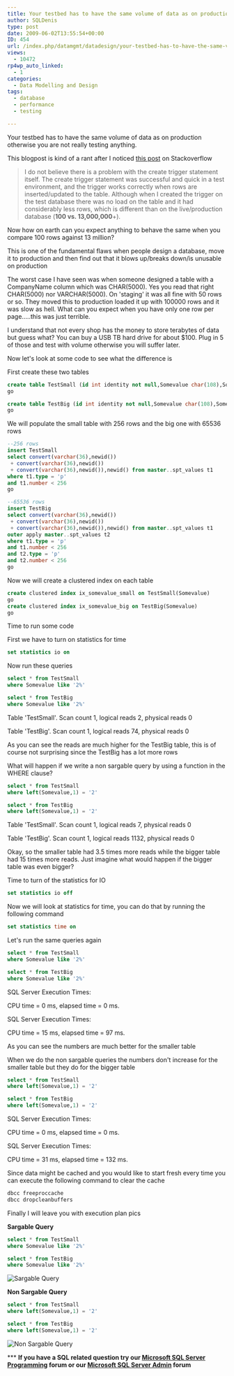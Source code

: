 ```yaml
---
title: Your testbed has to have the same volume of data as on production in order to simulate normal usage
author: SQLDenis
type: post
date: 2009-06-02T13:55:54+00:00
ID: 454
url: /index.php/datamgmt/datadesign/your-testbed-has-to-have-the-same-volume/
views:
  - 10472
rp4wp_auto_linked:
  - 1
categories:
  - Data Modelling and Design
tags:
  - database
  - performance
  - testing

---
```

Your testbed has to have the same volume of data as on production otherwise you are not really testing anything.

This blogpost is kind of a rant after I noticed [this post][1] on Stackoverflow

> I do not believe there is a problem with the create trigger statement itself. The create trigger statement was successful and quick in a test environment, and the trigger works correctly when rows are inserted/updated to the table. Although when I created the trigger on the test database there was no load on the table and it had considerably less rows, which is different than on the live/production database (**100 vs. 13,000,000**+).

Now how on earth can you expect anything to behave the same when you compare 100 rows against 13 million?
  
This is one of the fundamental flaws when people design a database, move it to production and then find out that it blows up/breaks down/is unusable on production

The worst case I have seen was when someone designed a table with a CompanyName column which was CHAR(5000). Yes you read that right CHAR(5000) nor VARCHAR(5000). On 'staging' it was all fine with 50 rows or so. They moved this to production loaded it up with 100000 rows and it was slow as hell. What can you expect when you have only one row per page.....this was just terrible.

I understand that not every shop has the money to store terabytes of data but guess what? You can buy a USB TB hard drive for about $100. Plug in 5 of those and test with volume otherwise you will suffer later.

Now let's look at some code to see what the difference is

First create these two tables

```sql
create table TestSmall (id int identity not null,Somevalue char(108),SomeValue2 uniqueidentifier)
go

create table TestBig (id int identity not null,Somevalue char(108),SomeValue2 uniqueidentifier)
go
```

We will populate the small table with 256 rows and the big one with 65536 rows

```sql
--256 rows
insert TestSmall
select convert(varchar(36),newid())
 + convert(varchar(36),newid())
 + convert(varchar(36),newid()),newid() from master..spt_values t1
where t1.type = 'p'
and t1.number < 256
go

--65536 rows
insert TestBig
select convert(varchar(36),newid())
 + convert(varchar(36),newid())
 + convert(varchar(36),newid()),newid() from master..spt_values t1
outer apply master..spt_values t2
where t1.type = 'p'
and t1.number < 256
and t2.type = 'p'
and t2.number < 256
go
```

Now we will create a clustered index on each table

```sql
create clustered index ix_somevalue_small on TestSmall(Somevalue)
go
create clustered index ix_somevalue_big on TestBig(Somevalue)
go
```

Time to run some code
  
First we have to turn on statistics for time

```sql
set statistics io on
```

Now run these queries

```sql
select * from TestSmall
where Somevalue like '2%'

select * from TestBig
where Somevalue like '2%'
```

Table 'TestSmall'. Scan count 1, logical reads 2, physical reads 0
  
Table 'TestBig'. Scan count 1, logical reads 74, physical reads 0

As you can see the reads are much higher for the TestBig table, this is of course not surprising since the TestBig has a lot more rows

What will happen if we write a non sargable query by using a function in the WHERE clause?

```sql
select * from TestSmall
where left(Somevalue,1) = '2'

select * from TestBig
where left(Somevalue,1) = '2'
```

Table 'TestSmall'. Scan count 1, logical reads 7, physical reads 0
  
Table 'TestBig'. Scan count 1, logical reads 1132, physical reads 0

Okay, so the smaller table had 3.5 times more reads while the bigger table had 15 times more reads. Just imagine what would happen if the bigger table was even bigger?

Time to turn of the statistics for IO

```sql
set statistics io off
```

Now we will look at statistics for time, you can do that by running the following command

```sql
set statistics time on
```

Let's run the same queries again

```sql
select * from TestSmall
where Somevalue like '2%'

select * from TestBig
where Somevalue like '2%'
```

SQL Server Execution Times:
     
CPU time = 0 ms, elapsed time = 0 ms.

SQL Server Execution Times:
     
CPU time = 15 ms, elapsed time = 97 ms.

As you can see the numbers are much better for the smaller table
  
When we do the non sargable queries the numbers don't increase for the smaller table but they do for the bigger table

```sql
select * from TestSmall
where left(Somevalue,1) = '2'

select * from TestBig
where left(Somevalue,1) = '2'
```

SQL Server Execution Times:
     
CPU time = 0 ms, elapsed time = 0 ms.

SQL Server Execution Times:
     
CPU time = 31 ms, elapsed time = 132 ms.

Since data might be cached and you would like to start fresh every time you can execute the following command to clear the cache

```sql
dbcc freeproccache
dbcc dropcleanbuffers
```

Finally I will leave you with execution plan pics

**Sargable Query**

```sql
select * from TestSmall
where Somevalue like '2%'

select * from TestBig
where Somevalue like '2%'
```

![Sargable Query][2]

**Non Sargable Query**

```sql
select * from TestSmall
where left(Somevalue,1) = '2'

select * from TestBig
where left(Somevalue,1) = '2'
```

![Non Sargable Query][3]



\*** **If you have a SQL related question try our [Microsoft SQL Server Programming][4] forum or our [Microsoft SQL Server Admin][5] forum**<ins></ins>

 [1]: http://stackoverflow.com/questions/230642/create-trigger-is-taking-more-than-30-minutes-on-sql-server-2005/939616#939616
 [2]: http://imgur.com/9qRfI.png
 [3]: http://imgur.com/mHaI0.png
 [4]: http://forum.ltd.local/viewforum.php?f=17
 [5]: http://forum.ltd.local/viewforum.php?f=22